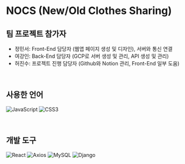 # NOCS (New/Old Clothes Sharing)

## 팀 프로젝트 참가자
- 정민서: Front-End 담당자 (웹앱 페이지 생성 및 디자인), 서버와 통신 연결
- 여강인: Back-End 담당자 (GCP로 서버 생성 및 관리, API 생성 및 관리)
- 허진수: 프로젝트 진행 담당자 (Github와 Notion 관리, Front-End 일부 도움)

<br/>

## 사용한 언어
<img alt='JavaScript' src='https://img.shields.io/badge/JavaScript-F7DF1E?style=flat-square&logo=JavaScript&logoColor=white'> <img alt='CSS3' src='https://img.shields.io/badge/CSS3-1572B6?style=flat-square&logo=CSS3&logoColor=white'>

<br/>

## 개발 도구
<img alt='React' src='https://img.shields.io/badge/React-61DAFB?style=flat-square&logo=React&logoColor=white'> <img alt='Axios' src='https://img.shields.io/badge/Axios-14161A?style=flat-square'> <img alt='MySQL' src='https://img.shields.io/badge/MySQL-4479A1?style=flat-square&logo=MySQL&logoColor=white'> <img alt='Django' src='https://img.shields.io/badge/Django-092E20?style=flat-square&logo=Django&logoColor=white'>

